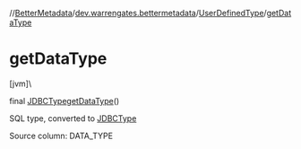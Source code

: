//[BetterMetadata](../../../index.md)/[dev.warrengates.bettermetadata](../index.md)/[UserDefinedType](index.md)/[getDataType](get-data-type.md)

# getDataType

[jvm]\

final [JDBCType](https://docs.oracle.com/javase/8/docs/api/java/sql/JDBCType.html)[getDataType](get-data-type.md)()

SQL type, converted to [JDBCType](https://docs.oracle.com/javase/8/docs/api/java/sql/JDBCType.html)

Source column: DATA_TYPE
